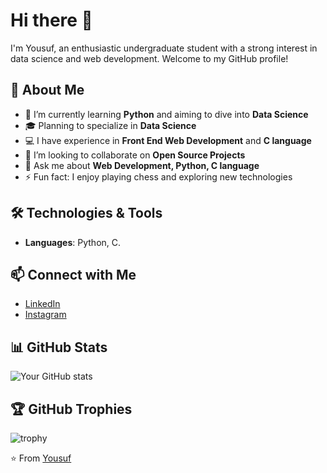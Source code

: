 # Hi there 👋

I'm Yousuf, an enthusiastic undergraduate student with a strong interest in data science and web development. Welcome to my GitHub profile!

## 🚀 About Me

- 🌱 I’m currently learning **Python** and aiming to dive into **Data Science**
- 🎓 Planning to specialize in **Data Science**
- 💻 I have experience in **Front End Web Development** and **C language**
- 👯 I’m looking to collaborate on **Open Source Projects**
- 💬 Ask me about **Web Development, Python, C language**
- ⚡ Fun fact: I enjoy playing chess and exploring new technologies

## 🛠️ Technologies & Tools

- **Languages**: Python, C.

## 📫 Connect with Me

- [LinkedIn](https://www.linkedin.com/in/mohammed-yousuf-uddin-6a59982aa/)
- [Instagram](https://www.instagram.com/m.yousuf321/?hl=en)
 
## 📊 GitHub Stats

![Your GitHub stats](https://github-readme-stats.vercel.app/api?username=im-yousuf&show_icons=true&theme=radical)

## 🏆 GitHub Trophies

![trophy](https://github-profile-trophy.vercel.app/?username=im-yousuf&theme=onedark)

⭐️ From [Yousuf](https://github.com/im-yousuf)
